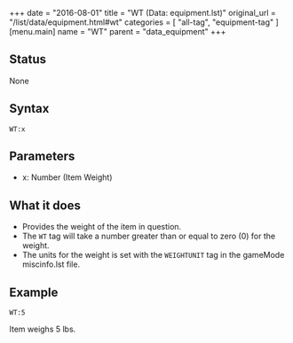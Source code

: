+++
date = "2016-08-01"
title = "WT (Data: equipment.lst)"
original_url = "/list/data/equipment.html#wt"
categories = [ "all-tag", "equipment-tag" ]
[menu.main]
    name = "WT"
    parent = "data_equipment"
+++

## Status

None

## Syntax

`WT:x`

## Parameters

-   x: Number (Item Weight)



What it does
------------

-   Provides the weight of the item in question.
-   The `WT` tag will take a number greater than or equal to zero (0)
    for the weight.
-   The units for the weight is set with the `WEIGHTUNIT` tag in the
    gameMode <span class="lstfile"> miscinfo.lst </span> file.

Example
-------

`WT:5`

Item weighs 5 lbs.

